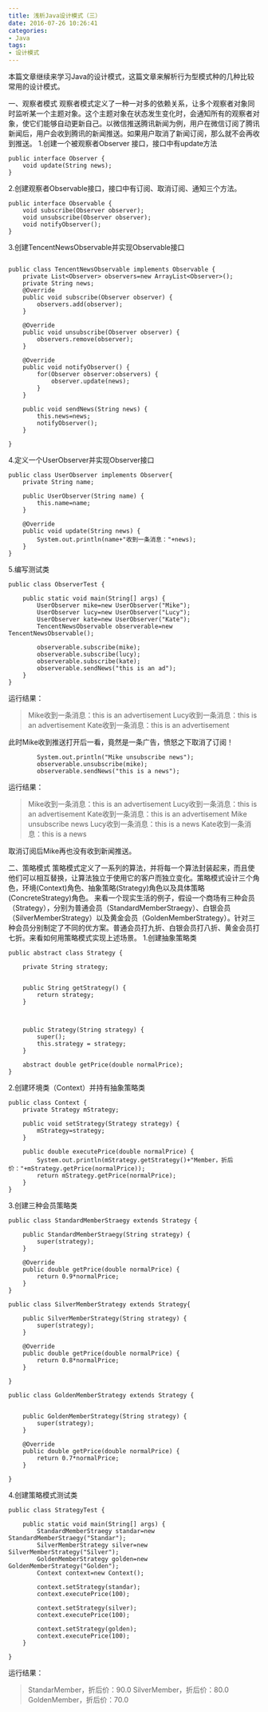 ```yaml
---
title: 浅析Java设计模式（三）
date: 2016-07-26 10:26:41
categories:
- Java
tags:
- 设计模式
---
```


本篇文章继续来学习Java的设计模式，这篇文章来解析行为型模式种的几种比较常用的设计模式。

一、观察者模式
观察者模式定义了一种一对多的依赖关系，让多个观察者对象同时监听某一个主题对象。这个主题对象在状态发生变化时，会通知所有的观察者对象，使它们能够自动更新自己。以微信推送腾讯新闻为例，用户在微信订阅了腾讯新闻后，用户会收到腾讯的新闻推送。如果用户取消了新闻订阅，那么就不会再收到推送。
1.创建一个被观察者Observer 接口，接口中有update方法

```
public interface Observer {
	void update(String news);
}
```

2.创建观察者Observable接口，接口中有订阅、取消订阅、通知三个方法。

```
public interface Observable {
	void subscribe(Observer observer);
	void unsubscribe(Observer observer);
	void notifyObserver();
}

```
3.创建TencentNewsObservable并实现Observable接口

```

public class TencentNewsObservable implements Observable {
	private List<Observer> observers=new ArrayList<Observer>();
	private String news;
	@Override
	public void subscribe(Observer observer) {
		observers.add(observer);
	}

	@Override
	public void unsubscribe(Observer observer) {
		observers.remove(observer);
	}

	@Override
	public void notifyObserver() {
		for(Observer observer:observers) {
			observer.update(news);
		}
	}
	
	public void sendNews(String news) {
		this.news=news;
		notifyObserver();
	}

}
```
4.定义一个UserObserver并实现Observer接口

```
public class UserObserver implements Observer{
	private String name;
	
	public UserObserver(String name) {
		this.name=name;
	}

	@Override
	public void update(String news) {
		System.out.println(name+"收到一条消息："+news);
	}
}
```
5.编写测试类

```
public class ObserverTest {

	public static void main(String[] args) {
		UserObserver mike=new UserObserver("Mike");
		UserObserver lucy=new UserObserver("Lucy");
		UserObserver kate=new UserObserver("Kate");
		TencentNewsObservable observerable=new TencentNewsObservable();
		
		observerable.subscribe(mike);
		observerable.subscribe(lucy);
		observerable.subscribe(kate);
		observerable.sendNews("this is an ad");
	}
}
```
运行结果：

> Mike收到一条消息：this is an advertisement
Lucy收到一条消息：this is an advertisement
Kate收到一条消息：this is an advertisement

此时Mike收到推送打开后一看，竟然是一条广告，愤怒之下取消了订阅！

```
		System.out.println("Mike unsubscribe news");
		observerable.unsubscribe(mike);
		observerable.sendNews("this is a news");
```
运行结果：

> Mike收到一条消息：this is an advertisement
Lucy收到一条消息：this is an advertisement
Kate收到一条消息：this is an advertisement
Mike unsubscribe news
Lucy收到一条消息：this is a news
Kate收到一条消息：this is a news

取消订阅后Mike再也没有收到新闻推送。

二、策略模式
策略模式定义了一系列的算法，并将每一个算法封装起来，而且使他们可以相互替换，让算法独立于使用它的客户而独立变化。策略模式设计三个角色，环境(Context)角色、抽象策略(Strategy)角色以及具体策略(ConcreteStrategy)角色。
来看一个现实生活的例子，假设一个商场有三种会员（Strategy），分别为普通会员（StandardMemberStraegy）、白银会员（SilverMemberStrategy）以及黄金会员（GoldenMemberStrategy）。针对三种会员分别制定了不同的优方案。普通会员打九折、白银会员打八折、黄金会员打七折。来看如何用策略模式实现上述场景。
1.创建抽象策略类

```
public abstract class Strategy {
	
	private String strategy;
	
	
	public String getStrategy() {
		return strategy;
	}



	public Strategy(String strategy) {
		super();
		this.strategy = strategy;
	}
	
	abstract double getPrice(double normalPrice);
}
```
2.创建环境类（Context）并持有抽象策略类

```
public class Context {
	private Strategy mStrategy;
	
	public void setStrategy(Strategy strategy) {
		mStrategy=strategy;
	}
	
	public double executePrice(double normalPrice) {
		System.out.println(mStrategy.getStrategy()+"Member，折后价："+mStrategy.getPrice(normalPrice));
		return mStrategy.getPrice(normalPrice);
	}
}
```
3.创建三种会员策略类

```
public class StandardMemberStraegy extends Strategy {
	
	public StandardMemberStraegy(String strategy) {
		super(strategy);
	}

	@Override
	public double getPrice(double normalPrice) {
		return 0.9*normalPrice;
	}
}

public class SilverMemberStrategy extends Strategy{

	public SilverMemberStrategy(String strategy) {
		super(strategy);
	}

	@Override
	public double getPrice(double normalPrice) {
		return 0.8*normalPrice;
	}

}

public class GoldenMemberStrategy extends Strategy {


	public GoldenMemberStrategy(String strategy) {
		super(strategy);
	}

	@Override
	public double getPrice(double normalPrice) {
		return 0.7*normalPrice;
	}
	
}
```
4.创建策略模式测试类

```
public class StrategyTest {

	public static void main(String[] args) {
		StandardMemberStraegy standar=new StandardMemberStraegy("Standar");
		SilverMemberStrategy silver=new SilverMemberStrategy("Silver");
		GoldenMemberStrategy golden=new GoldenMemberStrategy("Golden");
		Context context=new Context();
		
		context.setStrategy(standar);
		context.executePrice(100);
		
		context.setStrategy(silver);
		context.executePrice(100);
		
		context.setStrategy(golden);
		context.executePrice(100);
	}

}
```
运行结果：

> StandarMember，折后价：90.0
SilverMember，折后价：80.0
GoldenMember，折后价：70.0


